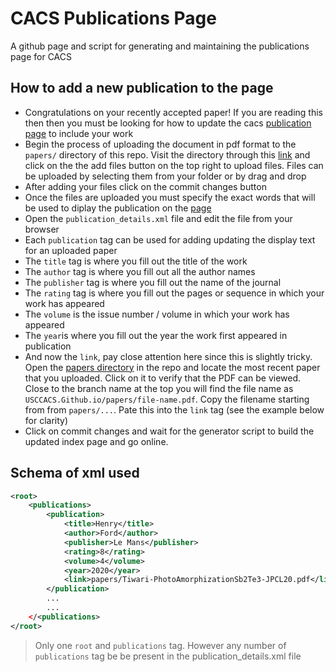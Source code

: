 # CACS Publications Page
A github page and script for generating and maintaining the publications page for CACS

## How to add a new publication to the page 
+ Congratulations on your recently accepted paper! If you are reading this then then you must be looking for how to update the cacs [publication page](https://usccacs.github.io/) to include your work
+ Begin the process of uploading the document in pdf format to the `papers/` directory of this repo. Visit the directory through this [link](https://usccacs.github.io/) and click on the the add files button on the top right to upload files. Files can be uploaded by selecting them from your folder or by drag and drop
+ After adding your files click on the commit changes button
+ Once the files are uploaded you must specify the exact words that will be used to diplay the publication on the [page](https://usccacs.github.io/)
+ Open the `publication_details.xml` file and edit the file from your browser
+ Each `publication` tag can be used for adding updating the display text for an uploaded paper
+ The `title` tag is where you fill out the title of the work
+ The `author` tag is where you fill out all the author names
+ The `publisher` tag is where you fill out the name of the journal
+ The `rating` tag is where you fill out the pages or sequence in which your work has appeared
+ The `volume` is the issue number / volume in which your work has appeared
+ The `year`is where you fill out the year the work first appeared in publication
+ And now the `link`, pay close attention here since this is slightly tricky. Open the [papers directory](https://github.com/USCCACS/USCCACS.Github.io/tree/main/papers) in the repo and locate the most recent paper that you uploaded. Click on it to verify that the PDF can be viewed. Close to the branch name at the top you will find the file name as ` USCCACS.Github.io/papers/file-name.pdf `. Copy the filename starting from from `papers/...`. Pate this into the `link` tag (see the example below for clarity)
+ Click on commit changes and wait for the generator script to build the updated index page and go online.

## Schema of xml used 

```xml
<root>
	<publications>
		<publication>
			<title>Henry</title>
			<author>Ford</author>
			<publisher>Le Mans</publisher>
			<rating>8</rating>
			<volume>4</volume>
			<year>2020</year>
			<link>papers/Tiwari-PhotoAmorphizationSb2Te3-JPCL20.pdf</link>			
		</publication>
		...
		...
	</<publications>
</root>
```

> Only one `root` and `publications` tag. However any number of `publications` tag be be present in the publication_details.xml file

